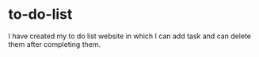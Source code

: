 # to-do-list
I have created my to do list website in which I can add task and can delete them after completing them.
